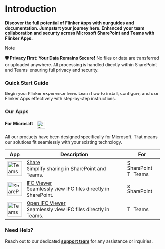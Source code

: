 # Introduction

**Discover the full potential of Flinker Apps with our guides and documentation. Jumpstart your journey here. Enhanced your team collaboration and security across Microsoft SharePoint and Teams with Flinker Apps.**

> [!NOTE]
> **🛡️ Privacy First: Your Data Remains Secure!**
> No files or data are transferred or uploaded anywhere. All processing is handled directly within SharePoint and Teams, ensuring full privacy and security.

### Quick Start Guide
Begin your Flinker experience here. Learn how to install, configure, and use Flinker Apps effectively with step-by-step instructions.

### Our Apps

#### For Microsoft <img src="https://upload.wikimedia.org/wikipedia/commons/thumb/4/44/Microsoft_logo.svg/240px-Microsoft_logo.svg.png" alt="Teams" width="26" height="auto" style="vertical-align:top; margin-left: 10px">
All our products have been designed specifically for Microsoft. That means our solutions fit seamlessly with your existing technology.

| App                                                                                           | Description                                               | For                               |
|-----------------------------------------------------------------------------------------------|-----------------------------------------------------------|-----------------------------------------|
| <img src="https://store-images.s-microsoft.com/image/apps.8710.f4a5189b-9a64-4251-b3ad-9fe54b90332c.a6ddbdcf-71af-4b0a-9ac8-1fddd491d66d.4a1843fb-411a-42b1-b5f4-d83bdb3b72d1.png" alt="Teams" width="46" height="auto"> | [Share](https://appsource.microsoft.com/de-de/product/office/WA200007197?src=docs&mktcmpid=docs_home) <br /> Simplify sharing in SharePoint and Teams. | <img src="https://res-1.cdn.office.net/files/fabric-cdn-prod_20230815.002/assets/brand-icons/product/svg/sharepoint_16x1.svg" alt="SharePoint" width="16" height="16"> SharePoint <br> <img src="https://res-1.cdn.office.net/files/fabric-cdn-prod_20230815.002/assets/brand-icons/product/svg/teams_16x1.svg" alt="Teams" width="16" height="16"> Teams |
| <img src="https://store-images.s-microsoft.com/image/apps.12309.c24477af-2aeb-444a-9f51-3442091a108b.7f8441a4-87aa-4f3c-b52a-2f18c329ec78.fe7c80b2-03e4-4f1f-8dc5-c08984c0d3ec.png" alt="SharePoint" width="46" height="auto"> | [IFC Viewer](https://appsource.microsoft.com/de-de/product/office/wa200006238?src=docs&mktcmpid=docs_home) <br /> Seamlessly view IFC files directly in SharePoint. | <img src="https://res-1.cdn.office.net/files/fabric-cdn-prod_20230815.002/assets/brand-icons/product/svg/sharepoint_16x1.svg" alt="SharePoint" width="16" height="16"> SharePoint |
| <img src="https://store-images.s-microsoft.com/image/apps.12309.c24477af-2aeb-444a-9f51-3442091a108b.7f8441a4-87aa-4f3c-b52a-2f18c329ec78.fe7c80b2-03e4-4f1f-8dc5-c08984c0d3ec.png" alt="Teams" width="46" height="auto"> | [Open IFC Viewer](https://appsource.microsoft.com/de-de/product/office/WA200007412?src=docs&mktcmpid=docs_home) <br /> Seamlessly view IFC files directly in Teams. | <img src="https://res-1.cdn.office.net/files/fabric-cdn-prod_20230815.002/assets/brand-icons/product/svg/teams_16x1.svg" alt="Teams" width="16" height="16"> Teams |


### Need Help?
Reach out to our dedicated **[support team](https://outlook.office365.com/book/SupportConsultingonlinemeeting@flinker.app/)** for any assistance or inquiries.
